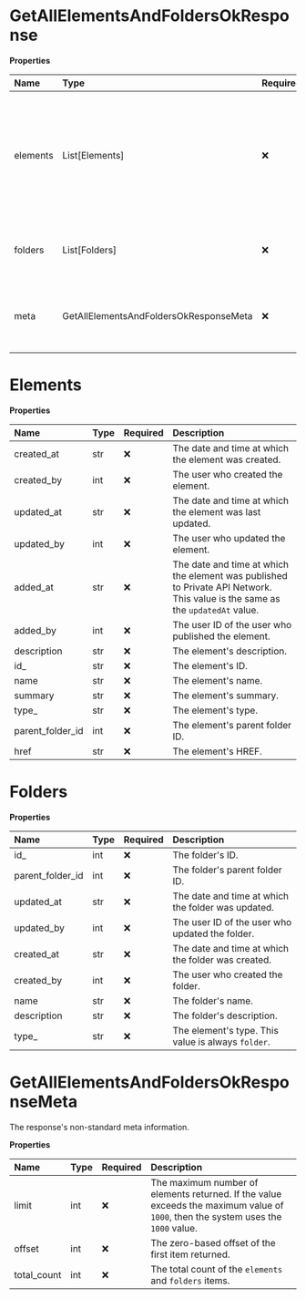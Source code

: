 # GetAllElementsAndFoldersOkResponse

**Properties**

| Name     | Type                                   | Required | Description                                                                                                |
| :------- | :------------------------------------- | :------- | :--------------------------------------------------------------------------------------------------------- |
| elements | List[Elements]                         | ❌       | Information about a Private API Network's folder elements. Elements are APIs, collections, and workspaces. |
| folders  | List[Folders]                          | ❌       | Information about the Private API Network's folders.                                                       |
| meta     | GetAllElementsAndFoldersOkResponseMeta | ❌       | The response's non-standard meta information.                                                              |

# Elements

**Properties**

| Name             | Type | Required | Description                                                                                                                   |
| :--------------- | :--- | :------- | :---------------------------------------------------------------------------------------------------------------------------- |
| created_at       | str  | ❌       | The date and time at which the element was created.                                                                           |
| created_by       | int  | ❌       | The user who created the element.                                                                                             |
| updated_at       | str  | ❌       | The date and time at which the element was last updated.                                                                      |
| updated_by       | int  | ❌       | The user who updated the element.                                                                                             |
| added_at         | str  | ❌       | The date and time at which the element was published to Private API Network. This value is the same as the `updatedAt` value. |
| added_by         | int  | ❌       | The user ID of the user who published the element.                                                                            |
| description      | str  | ❌       | The element's description.                                                                                                    |
| id\_             | str  | ❌       | The element's ID.                                                                                                             |
| name             | str  | ❌       | The element's name.                                                                                                           |
| summary          | str  | ❌       | The element's summary.                                                                                                        |
| type\_           | str  | ❌       | The element's type.                                                                                                           |
| parent_folder_id | int  | ❌       | The element's parent folder ID.                                                                                               |
| href             | str  | ❌       | The element's HREF.                                                                                                           |

# Folders

**Properties**

| Name             | Type | Required | Description                                        |
| :--------------- | :--- | :------- | :------------------------------------------------- |
| id\_             | int  | ❌       | The folder's ID.                                   |
| parent_folder_id | int  | ❌       | The folder's parent folder ID.                     |
| updated_at       | str  | ❌       | The date and time at which the folder was updated. |
| updated_by       | int  | ❌       | The user ID of the user who updated the folder.    |
| created_at       | str  | ❌       | The date and time at which the folder was created. |
| created_by       | int  | ❌       | The user who created the folder.                   |
| name             | str  | ❌       | The folder's name.                                 |
| description      | str  | ❌       | The folder's description.                          |
| type\_           | str  | ❌       | The element's type. This value is always `folder`. |

# GetAllElementsAndFoldersOkResponseMeta

The response's non-standard meta information.

**Properties**

| Name        | Type | Required | Description                                                                                                                       |
| :---------- | :--- | :------- | :-------------------------------------------------------------------------------------------------------------------------------- |
| limit       | int  | ❌       | The maximum number of elements returned. If the value exceeds the maximum value of `1000`, then the system uses the `1000` value. |
| offset      | int  | ❌       | The zero-based offset of the first item returned.                                                                                 |
| total_count | int  | ❌       | The total count of the `elements` and `folders` items.                                                                            |
